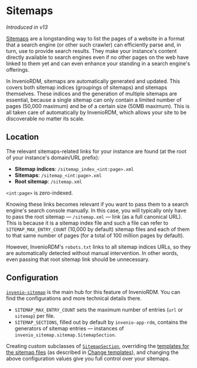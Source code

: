 # Sitemaps

_Introduced in v13_

[Sitemaps](https://sitemaps.org/) are a longstanding way to list the pages of a website in a format that a search engine (or other such crawler) can efficiently parse and, in turn, use to provide search results. They make your instance's content directly available to search engines even if no other pages on the web have linked to them yet and can even enhance your standing in a search engine's offerings.

In InvenioRDM, sitemaps are automatically generated and updated. This covers both sitemap indices (groupings of sitemaps) and sitemaps themselves. These indices and the generation of multiple sitemaps are essential, because a single sitemap can only contain a limited number of pages (50,000 maximum) and be of a certain size (50MB maximum). This is all taken care of automatically by InvenioRDM, which allows your site to be discoverable no matter its scale.

## Location

The relevant sitemaps-related links for your instance are found (at the root of your instance's domain/URL prefix):

- **Sitemap indices**: `/sitemap_index_<int:page>.xml`
- **Sitemaps**: `/sitemap_<int:page>.xml`
- **Root sitemap**: `/sitemap.xml`

`<int:page>` is zero-indexed.

Knowing these links becomes relevant if you want to pass them to a search engine's search console manually. In this case, you will typically only have to pass the root sitemap — `/sitemap.xml` — link (as a full canonical URL). This is because it is a sitemap index file and such a file can refer to `SITEMAP_MAX_ENTRY_COUNT` (10,000 by default) sitemap files and each of them to that same number of pages (for a total of 100 million pages by default).

However, InvenioRDM's `robots.txt` links to all sitemap indices URLs, so they are automatically detected without manual intervention. In other words, even passing that root sitemap link should be unnecessary.

## Configuration

[`invenio-sitemap`](https://github.com/inveniosoftware/invenio-sitemap) is the main hub for this feature of InvenioRDM. You can find the configurations and more technical details there.

- `SITEMAP_MAX_ENTRY_COUNT` sets the maximum number of entries (`url` or `sitemap`) per file.
- `SITEMAP_SECTIONS`, filled out by default by `invenio-app-rdm`, contains the generators of sitemap entries — instances of `invenio_sitemap.sitemap.SitemapSection`.

Creating custom subclasses of [`SitemapSection`](https://github.com/inveniosoftware/invenio-sitemap/blob/master/invenio_sitemap/sitemap.py), overriding the [templates for the sitemap files](https://github.com/inveniosoftware/invenio-sitemap/tree/master/invenio_sitemap/templates/invenio_sitemap) (as described in [Change templates](./look-and-feel/templates.md)), and changing the above configuration values give you full control over your sitemaps.
